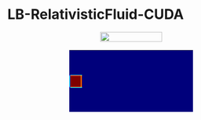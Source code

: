 # LB-RelativisticFluid-CUDA
<p align="center">
  <img src="Temperature.gif" height="50%" width="50%">
</p>

<p align="center">
  <img src="jet.gif" height="50%" width="50%">
</p>
